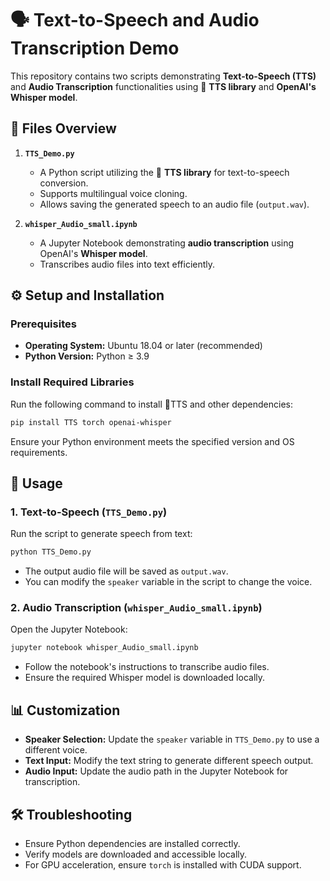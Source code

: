 # 🗣️ **Text-to-Speech and Audio Transcription Demo**  

This repository contains two scripts demonstrating **Text-to-Speech (TTS)** and **Audio Transcription** functionalities using 🐸 **TTS library** and **OpenAI's Whisper model**.  

## 📂 **Files Overview**  

1. **`TTS_Demo.py`**  
   - A Python script utilizing the 🐸 **TTS library** for text-to-speech conversion.  
   - Supports multilingual voice cloning.  
   - Allows saving the generated speech to an audio file (`output.wav`).  

2. **`whisper_Audio_small.ipynb`**  
   - A Jupyter Notebook demonstrating **audio transcription** using OpenAI's **Whisper model**.  
   - Transcribes audio files into text efficiently.  

## ⚙️ **Setup and Installation**  

### Prerequisites  
- **Operating System:** Ubuntu 18.04 or later (recommended)  
- **Python Version:** Python ≥ 3.9  

### Install Required Libraries  
Run the following command to install 🐸TTS and other dependencies:  

```bash
pip install TTS torch openai-whisper
```  

Ensure your Python environment meets the specified version and OS requirements.  

## 🚀 **Usage**  

### **1. Text-to-Speech (`TTS_Demo.py`)**  
Run the script to generate speech from text:  

```bash
python TTS_Demo.py
```  

- The output audio file will be saved as `output.wav`.  
- You can modify the `speaker` variable in the script to change the voice.  

### **2. Audio Transcription (`whisper_Audio_small.ipynb`)**  
Open the Jupyter Notebook:  

```bash
jupyter notebook whisper_Audio_small.ipynb
```  

- Follow the notebook's instructions to transcribe audio files.  
- Ensure the required Whisper model is downloaded locally.  

## 📊 **Customization**  

- **Speaker Selection:** Update the `speaker` variable in `TTS_Demo.py` to use a different voice.  
- **Text Input:** Modify the text string to generate different speech output.  
- **Audio Input:** Update the audio path in the Jupyter Notebook for transcription.  

## 🛠️ **Troubleshooting**  

- Ensure Python dependencies are installed correctly.  
- Verify models are downloaded and accessible locally.  
- For GPU acceleration, ensure `torch` is installed with CUDA support.  
